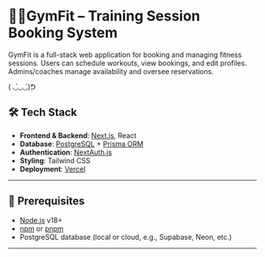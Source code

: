 # 💪🏼GymFit – Training Session Booking System
GymFit is a full-stack web application for booking and managing fitness sessions. Users can schedule workouts, view bookings, and edit profiles. Admins/coaches manage availability and oversee reservations.

( ◡̀_◡́)ᕤ
## 🛠️ Tech Stack

- **Frontend & Backend**: [Next.js](https://nextjs.org/), React
- **Database**: [PostgreSQL](https://www.postgresql.org/) + [Prisma ORM](https://www.prisma.io/)
- **Authentication**: [NextAuth.js](https://next-auth.js.org/)
- **Styling**: Tailwind CSS
- **Deployment**: [Vercel](https://vercel.com/)

---

## 🚧 Prerequisites

- [Node.js](https://nodejs.org/) v18+
- [npm](https://www.npmjs.com/) or [pnpm](https://pnpm.io/)
- PostgreSQL database (local or cloud, e.g., Supabase, Neon, etc.)

---
